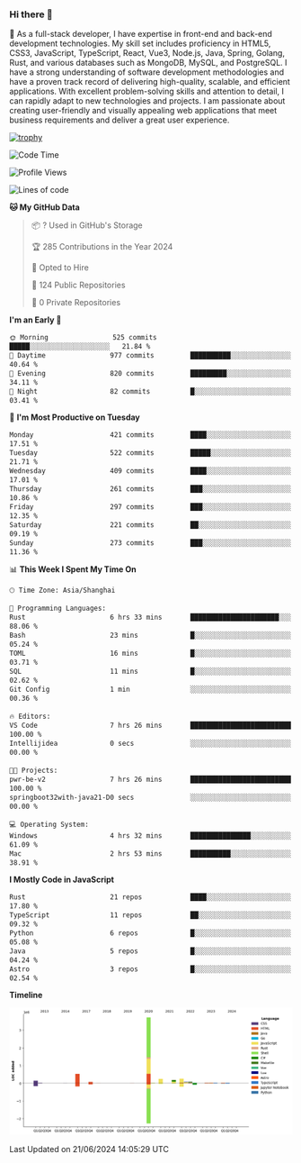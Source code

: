 ### Hi there 👋

🌱 As a full-stack developer, I have expertise in front-end and back-end development technologies. My skill set includes proficiency in HTML5, CSS3, JavaScript, TypeScript, React, Vue3, Node.js, Java, Spring, Golang, Rust, and various databases such as MongoDB, MySQL, and PostgreSQL. I have a strong understanding of software development methodologies and have a proven track record of delivering high-quality, scalable, and efficient applications. With excellent problem-solving skills and attention to detail, I can rapidly adapt to new technologies and projects. I am passionate about creating user-friendly and visually appealing web applications that meet business requirements and deliver a great user experience.

[![trophy](https://github-profile-trophy.vercel.app/?username=elton&rank=SECRET,SSS,SS,S,AAA,AA,A&theme=onedark&no-frame=true&margin-w=10)](https://github.com/ryo-ma/github-profile-trophy)

<!--START_SECTION:waka-->
![Code Time](http://img.shields.io/badge/Code%20Time-1%2C382%20hrs%2041%20mins-blue)

![Profile Views](http://img.shields.io/badge/Profile%20Views-1-blue)

![Lines of code](https://img.shields.io/badge/From%20Hello%20World%20I%27ve%20Written-5.6%20million%20lines%20of%20code-blue)

**🐱 My GitHub Data** 

> 📦 ? Used in GitHub's Storage 
 > 
> 🏆 285 Contributions in the Year 2024
 > 
> 💼 Opted to Hire
 > 
> 📜 124 Public Repositories 
 > 
> 🔑 0 Private Repositories 
 > 
**I'm an Early 🐤** 

```text
🌞 Morning                525 commits         █████░░░░░░░░░░░░░░░░░░░░   21.84 % 
🌆 Daytime                977 commits         ██████████░░░░░░░░░░░░░░░   40.64 % 
🌃 Evening                820 commits         █████████░░░░░░░░░░░░░░░░   34.11 % 
🌙 Night                  82 commits          █░░░░░░░░░░░░░░░░░░░░░░░░   03.41 % 
```
📅 **I'm Most Productive on Tuesday** 

```text
Monday                   421 commits         ████░░░░░░░░░░░░░░░░░░░░░   17.51 % 
Tuesday                  522 commits         █████░░░░░░░░░░░░░░░░░░░░   21.71 % 
Wednesday                409 commits         ████░░░░░░░░░░░░░░░░░░░░░   17.01 % 
Thursday                 261 commits         ███░░░░░░░░░░░░░░░░░░░░░░   10.86 % 
Friday                   297 commits         ███░░░░░░░░░░░░░░░░░░░░░░   12.35 % 
Saturday                 221 commits         ██░░░░░░░░░░░░░░░░░░░░░░░   09.19 % 
Sunday                   273 commits         ███░░░░░░░░░░░░░░░░░░░░░░   11.36 % 
```


📊 **This Week I Spent My Time On** 

```text
🕑︎ Time Zone: Asia/Shanghai

💬 Programming Languages: 
Rust                     6 hrs 33 mins       ██████████████████████░░░   88.06 % 
Bash                     23 mins             █░░░░░░░░░░░░░░░░░░░░░░░░   05.24 % 
TOML                     16 mins             █░░░░░░░░░░░░░░░░░░░░░░░░   03.71 % 
SQL                      11 mins             █░░░░░░░░░░░░░░░░░░░░░░░░   02.62 % 
Git Config               1 min               ░░░░░░░░░░░░░░░░░░░░░░░░░   00.36 % 

🔥 Editors: 
VS Code                  7 hrs 26 mins       █████████████████████████   100.00 % 
Intellijidea             0 secs              ░░░░░░░░░░░░░░░░░░░░░░░░░   00.00 % 

🐱‍💻 Projects: 
pwr-be-v2                7 hrs 26 mins       █████████████████████████   100.00 % 
springboot32with-java21-D0 secs              ░░░░░░░░░░░░░░░░░░░░░░░░░   00.00 % 

💻 Operating System: 
Windows                  4 hrs 32 mins       ███████████████░░░░░░░░░░   61.09 % 
Mac                      2 hrs 53 mins       ██████████░░░░░░░░░░░░░░░   38.91 % 
```

**I Mostly Code in JavaScript** 

```text
Rust                     21 repos            ████░░░░░░░░░░░░░░░░░░░░░   17.80 % 
TypeScript               11 repos            ██░░░░░░░░░░░░░░░░░░░░░░░   09.32 % 
Python                   6 repos             █░░░░░░░░░░░░░░░░░░░░░░░░   05.08 % 
Java                     5 repos             █░░░░░░░░░░░░░░░░░░░░░░░░   04.24 % 
Astro                    3 repos             █░░░░░░░░░░░░░░░░░░░░░░░░   02.54 % 
```



**Timeline**

![Lines of Code chart](https://raw.githubusercontent.com/elton/elton/main/assets/bar_graph.png)


 Last Updated on 21/06/2024 14:05:29 UTC
<!--END_SECTION:waka-->

<!--
**elton/elton** is a ✨ _special_ ✨ repository because its `README.md` (this file) appears on your GitHub profile.

Here are some ideas to get you started:

- 🔭 I’m currently working on ...
- 🌱 I’m currently learning ...
- 👯 I’m looking to collaborate on ...
- 🤔 I’m looking for help with ...
- 💬 Ask me about ...
- 📫 How to reach me: ...
- 😄 Pronouns: ...
- ⚡ Fun fact: ...
-->
